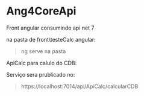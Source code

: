 # Ang4CoreApi
 Front angular consumindo api net 7


na pasta de front\testeCalc angular:  

> ng serve na pasta

ApiCalc para calulo do CDB: 

Serviço sera prublicado no: 

> https://localhost:7014/api/ApiCalc/calcularCDB